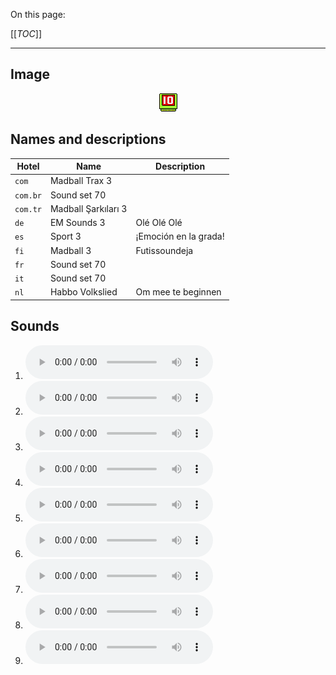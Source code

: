 On this page:

[[_TOC_]]

---

## Image

<div align="center">

![sound_set_70](../uploads/imgs/70.gif)

</div>

## Names and descriptions

| Hotel | Name | Description |
|-|-|-|
| `com` | Madball Trax 3 |  |
| `com.br` | Sound set 70 |  |
| `com.tr` | Madball Şarkıları 3 |  |
| `de` | EM Sounds 3 | Olé Olé Olé |
| `es` | Sport 3 | ¡Emoción en la grada! |
| `fi` | Madball 3 | Futissoundeja |
| `fr` | Sound set 70 |  |
| `it` | Sound set 70 |  |
| `nl` | Habbo Volkslied | Om mee te beginnen |

## Sounds

1. ![Sample 622](../uploads/sounds/sound_machine_sample_622.mp3)
1. ![Sample 623](../uploads/sounds/sound_machine_sample_623.mp3)
1. ![Sample 624](../uploads/sounds/sound_machine_sample_624.mp3)
1. ![Sample 625](../uploads/sounds/sound_machine_sample_625.mp3)
1. ![Sample 626](../uploads/sounds/sound_machine_sample_626.mp3)
1. ![Sample 627](../uploads/sounds/sound_machine_sample_627.mp3)
1. ![Sample 628](../uploads/sounds/sound_machine_sample_628.mp3)
1. ![Sample 629](../uploads/sounds/sound_machine_sample_629.mp3)
1. ![Sample 630](../uploads/sounds/sound_machine_sample_630.mp3)